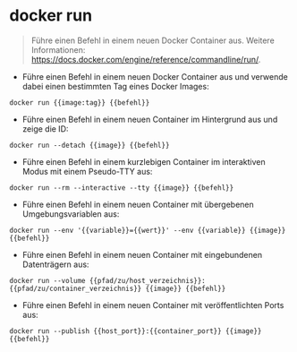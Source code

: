 # docker run

> Führe einen Befehl in einem neuen Docker Container aus.
> Weitere Informationen: <https://docs.docker.com/engine/reference/commandline/run/>.

- Führe einen Befehl in einem neuen Docker Container aus und verwende dabei einen bestimmten Tag eines Docker Images:

`docker run {{image:tag}} {{befehl}}`

- Führe einen Befehl in einem neuen Container im Hintergrund aus und zeige die ID:

`docker run --detach {{image}} {{befehl}}`

- Führe einen Befehl in einem kurzlebigen Container im interaktiven Modus mit einem Pseudo-TTY aus:

`docker run --rm --interactive --tty {{image}} {{befehl}}`

- Führe einen Befehl in einem neuen Container mit übergebenen Umgebungsvariablen aus:

`docker run --env '{{variable}}={{wert}}' --env {{variable}} {{image}} {{befehl}}`

- Führe einen Befehl in einem neuen Container mit eingebundenen Datenträgern aus:

`docker run --volume {{pfad/zu/host_verzeichnis}}:{{pfad/zu/container_verzeichnis}} {{image}} {{befehl}}`

- Führe einen Befehl in einem neuen Container mit veröffentlichten Ports aus:

`docker run --publish {{host_port}}:{{container_port}} {{image}} {{befehl}}`
